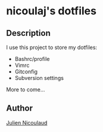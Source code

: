 nicoulaj's dotfiles
===================

Description
-----------
I use this project to store my dotfiles:
* Bashrc/profile
* Vimrc
* Gitconfig
* Subversion settings

More to come...

Author
------
[Julien Nicoulaud](http://ju-n.net)

